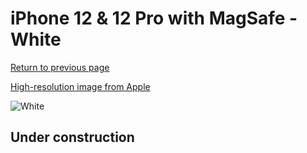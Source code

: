 # iPhone 12 & 12 Pro with MagSafe - White

[Return to previous page](/iphone_12)

[High-resolution image from Apple](https://store.storeimages.cdn-apple.com/8756/as-images.apple.com/is/MHL53?wid=4500&hei=4500&fmt=png)

<div style="width: 500px"><img src="/almost_uncompressed/MHL53.webp" alt="White"></div>

## Under construction
